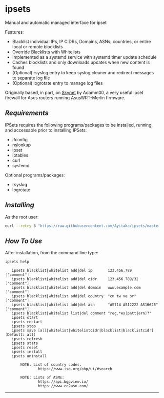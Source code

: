# ipsets
Manual and automatic managed interface for ipset

Features:

* Blacklist individual IPs, IP CIDRs, Domains, ASNs, countries, or entire local or remote blocklists
* Override Blacklists with Whitelists
* Implemented as a systemd service with systemd timer update schedule
* Caches blocklists and only downloads updates when new content is found
* (Optional) rsyslog entry to keep syslog cleaner and redirect messages to separate log file
* (Optional) logrotate entry to manage log files

Originally based, in part, on [Skynet](https://github.com/Adamm00/IPSet_ASUS) by Adamm00, a very useful ipset firewall for Asus routers running AsusWRT-Merlin firmware.

## ***Requirements***

IPSets requires the following programs/packages to be installed, running, and accessable prior to installing IPSets:

* ifconfig
* nslookup
* ipset
* iptables
* curl
* systemd

Optional programs/packages:

* rsyslog
* logrotate

## ***Installing***

As the root user:

```bash
curl --retry 3 "https://raw.githubusercontent.com/Ayitaka/ipsets/master/ipsets.sh" -o "./ipsets.sh" && chmod 0700 ./ipsets.sh && ./ipsets.sh install
```

## ***How To Use***

After installation, from the command line type:
```bash
ipsets help
```

```
   ipsets blacklist|whitelist add|del ip       123.456.789                 ["comment"]     
   ipsets blacklist|whitelist add|del cidr     123.456.789/32              ["comment"]     
   ipsets blacklist|whitelist add|del domain   www.example.com             ["comment"]     
   ipsets blacklist|whitelist add|del country  "cn tw ve br"               ["comment"]     
   ipsets blacklist|whitelist add|del asn      "AS714 AS12222 AS16625"     ["comment"]     
   ipsets blacklist|whitelist list|del comment "reg.*ex(patt|ern)?"                        
   ipsets start                                                                            
   ipsets restart                                                                          
   ipsets stop                                                                             
   ipsets save [all|whitelist|whitelistcidr|blacklist|blacklistcidr]   (Default: all)      
   ipsets refresh                                                                          
   ipsets stats                                                                            
   ipsets reset                                                                            
   ipsets install                                                                          
   ipsets uninstall                                                                        
                                                                                           
       NOTE: List of country codes:                                                        
               https://www.iso.org/obp/ui/#search                                          
                                                                                           
       NOTE: Lists of ASNs:                                                                
               https://api.bgpview.io/                                                     
               https://www.cc2asn.com/                                                     
```
---

```

```
